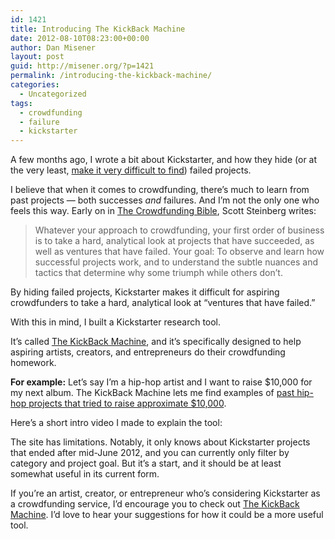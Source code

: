 ```yaml
---
id: 1421
title: Introducing The KickBack Machine
date: 2012-08-10T08:23:00+00:00
author: Dan Misener
layout: post
guid: http://misener.org/?p=1421
permalink: /introducing-the-kickback-machine/
categories:
  - Uncategorized
tags:
  - crowdfunding
  - failure
  - kickstarter
---
```

A few months ago, I wrote a bit about Kickstarter, and how they hide (or at the very least, [make it very difficult to find](http://misener.org/archives/1354)) failed projects.

I believe that when it comes to crowdfunding, there&#8217;s much to learn from past projects &#8212; both successes _and_ failures. And I&#8217;m not the only one who feels this way. Early on in [The Crowdfunding Bible](http://www.crowdfundingguides.com/), Scott Steinberg writes:

> Whatever your approach to crowdfunding, your first order of business is to take a hard, analytical look at projects that have succeeded, as well as ventures that have failed. Your goal: To observe and learn how successful projects work, and to understand the subtle nuances and tactics that determine why some triumph while others don&#8217;t.

By hiding failed projects, Kickstarter makes it difficult for aspiring crowdfunders to take a hard, analytical look at &#8220;ventures that have failed.&#8221;

With this in mind, I built a Kickstarter research tool.

It&#8217;s called [The KickBack Machine](http://www.thekickbackmachine.com), and it&#8217;s specifically designed to help aspiring artists, creators, and entrepreneurs do their crowdfunding homework.

**For example:** Let&#8217;s say I&#8217;m a hip-hop artist and I want to raise $10,000 for my next album. The KickBack Machine lets me find examples of [past hip-hop projects that tried to raise approximate $10,000](http://www.thekickbackmachine.com/browse/all/Music/Hip-Hop/goal/10000/).

Here&#8217;s a short intro video I made to explain the tool:



The site has limitations. Notably, it only knows about Kickstarter projects that ended after mid-June 2012, and you can currently only filter by category and project goal. But it&#8217;s a start, and it should be at least somewhat useful in its current form.

If you&#8217;re an artist, creator, or entrepreneur who&#8217;s considering Kickstarter as a crowdfunding service, I&#8217;d encourage you to check out [The KickBack Machine](http://www.thekickbackmachine.com). I&#8217;d love to hear your suggestions for how it could be a more useful tool.